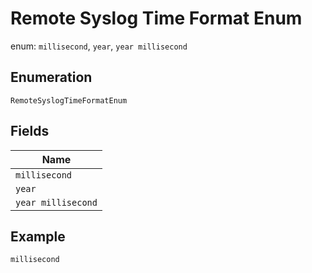 
# Remote Syslog Time Format Enum

enum: `millisecond`, `year`, `year millisecond`

## Enumeration

`RemoteSyslogTimeFormatEnum`

## Fields

| Name |
|  --- |
| `millisecond` |
| `year` |
| `year millisecond` |

## Example

```
millisecond
```

